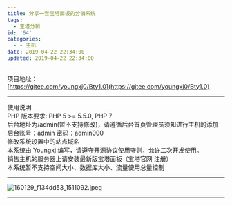 ```yaml
---
title: 分享一套宝塔面板的分销系统
tags:
  - 宝塔分销
id: '64'
categories:
  - - 主机
date: 2019-04-22 22:34:00
updated: 2019-04-22 22:34:00
---
```


项目地址：  
[https://gitee.com/youngxj0/Bty1.0](https://gitee.com/youngxj0/Bty1.0)

* * *

使用说明  
PHP 版本要求: PHP 5 >= 5.5.0, PHP 7  
后台地址为/admin(暂不支持修改)，请遵循后台首页管理员须知进行主机的添加  
后台账号：admin 密码：admin000  
修改系统设置中的站点域名  
本系统由 Youngxj 编写，请遵守开源协议使用守则，允许二次开发使用。  
销售主机的服务器上请安装最新版宝塔面板（宝塔官网 注册）  
本系统暂不支持空间大小、数据库大小、流量使用总量控制

* * *

![160129_f134dd53_1511092.jpeg](/2019/04/22/64/2897363482.jpeg)

* * *